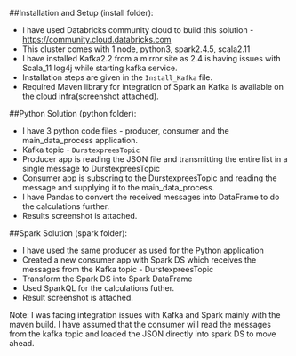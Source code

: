 ##Installation and Setup (install folder):

-	I have used Databricks community cloud to build this solution  - https://community.cloud.databricks.com
-	This cluster comes with 1 node, python3, spark2.4.5, scala2.11
-	I have installed Kafka2.2 from a mirror site as 2.4 is having issues with Scala_11 log4j while starting kafka service.
-	Installation steps are given in the `Install_Kafka` file.
-	Required Maven library for integration of Spark an Kafka is available on the cloud infra(screenshot attached).


##Python Solution (python folder):

-	I have 3 python code files  - producer, consumer and the main_data_process application.
-	Kafka topic - `DurstexpreesTopic`
-	Producer app is reading the JSON file and transmitting the entire list in a single message to DurstexpreesTopic
-	Consumer app is subscring to the DurstexpreesTopic and reading the message and supplying it to the main_data_process.
-	I have Pandas to convert the received messages into DataFrame to do the calculations further.
- 	Results screenshot is attached.


##Spark Solution (spark folder):

-	I have used the same producer as used for the Python application
-	Created a new consumer app with Spark DS which receives the messages from the Kafka topic - DurstexpreesTopic
-	Transform the Spark DS into Spark DataFrame
- 	Used SparkQL for the calculations futher.
-	Result screenshot is attached.

Note: I was facing integration issues with Kafka and Spark mainly with the maven build. I have assumed that the consumer will read the messages from the kafka topic and loaded the JSON directly into spark DS to move ahead.
